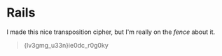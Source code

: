 # Rails
I made this nice transposition cipher, but I'm really on the *fence* about it.
> {lv3gmg_u33n}ie0dc_r0g0ky
